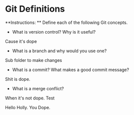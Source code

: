 # Git Definitions

**Instructions: ** Define each of the following Git concepts.

* What is version control?  Why is it useful?

Cause it's dope

* What is a branch and why would you use one?

Sub folder to make changes

* What is a commit? What makes a good commit message?

Shit is dope.

* What is a merge conflict?

When it's not dope. Test

Hello Holly. You Dope.